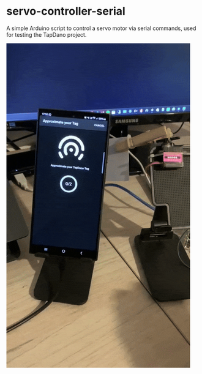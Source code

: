 # servo-controller-serial
A simple Arduino script to control a servo motor via serial commands, used for testing the TapDano project.

![Servo Controller](./servo-motor-control-demo.gif)